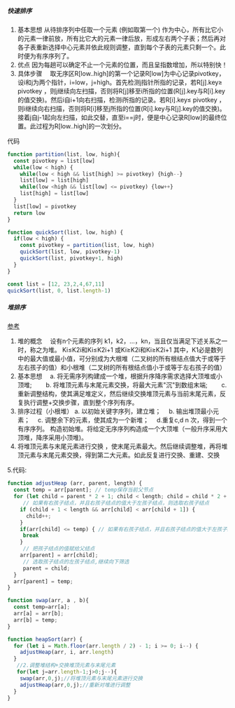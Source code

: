 ##### 快速排序
 1. 基本思想
从待排序列中任取一个元素 (例如取第一个) 作为中心，所有比它小的元素一律前放，所有比它大的元素一律后放，形成左右两个子表；然后再对各子表重新选择中心元素并依此规则调整，直到每个子表的元素只剩一个。此时便为有序序列了。
2. 优点
因为每趟可以确定不止一个元素的位置，而且呈指数增加，所以特别快！ 
3. 具体步骤
　取无序区R[low..high]的第一个记录R[low]为中心记录pivotkey，设i和j为两个指针，i=low，j=high。首先检测j指针所指的记录，若R[j].key≥ pivotkey ，则j继续向左扫描，否则将R[j]移至i所指的位置(R[j].key与R[i].key的值交换)。然后i自i+1向右扫描，检测i所指的记录。若R[i].key≤ pivotkey ，则i继续向右扫描，否则将R[i]移至j所指的位置(R[i].key与R[j].key的值交换)。接着j自j-1起向左扫描，如此交替，直至i==j时，便是中心记录R[low]的最终位置。此过程为R[low..high]的一次划分。 

代码
```javascript
function partition(list, low, high){
  const pivotkey = list[low]
  while(low < high) {
    while(low < high && list[high] >= pivotkey) {high--}
    list[low] = list[high]
    while(low <high && list[low] <= pivotkey) {low++}
    list[high] = list[low]
  }
  list[low] = pivotkey
  return low
}

function quickSort(list, low, high) {
  if(low < high) {
    const pivotkey = partition(list, low, high)
    quickSort(list, low, pivotkey-1)
    quickSort(list, pivotkey+1, high)
  }
}

const list = [12, 23,2,4,67,11]
quickSort(list, 0, list.length-1)
```

##### 堆排序
[参考](https://www.cnblogs.com/liuqiyun/p/9415003.html)
1. 堆的概念
	　设有n个元素的序列 k1，k2，…，kn，当且仅当满足下述关系之一时，称之为堆。
			Ki≤K2i和Ki≤K2i+1 或Ki≥K2i和Ki≥K2i+1
	其中，K1必是数列中的最大值或最小值，可分别成为大根堆（二叉树的所有根结点值大于或等于左右孩子的值）和小根堆（二叉树的所有根结点值小于或等于左右孩子的值） 
2. 基本思想
	　a. 将无需序列构建成一个堆，根据升序降序需求选择大顶堆或小顶堆;
　　b. 将堆顶元素与末尾元素交换，将最大元素"沉"到数组末端;
　　c. 重新调整结构，使其满足堆定义，然后继续交换堆顶元素与当前末尾元素，反复执行调整+交换步骤，直到整个序列有序。
3. 排序过程（小根堆）
     a. 以初始关键字序列，建立堆；
   　b. 输出堆顶最小元素；
   　c. 调整余下的元素，使其成为一个新堆；
   　d.重复c,d n 次，得到一个有序序列。
  构造初始堆。将给定无序序列构造成一个大顶堆（一般升序采用大顶堆，降序采用小顶堆)。
4. 将堆顶元素与末尾元素进行交换 ，使末尾元素最大。然后继续调整堆，再将堆顶元素与末尾元素交换，得到第二大元素。如此反复进行交换、重建、交换

5.代码:
```javascript
function adjustHeap (arr, parent, length) { 
  const temp = arr[parent]; // temp保存当前父节点
  for (let child = parent * 2 + 1; child < length; child = child * 2 + 1) { 
     // 如果有右孩子结点，并且右孩子结点的值大于左孩子结点，则选取右孩子结点
    if (child + 1 < length && arr[child] < arr[child + 1]) {
      child++;
    }
    if(arr[child] <= temp) { // 如果有右孩子结点，并且右孩子结点的值大于左孩子结点，则选取右孩子结点
     break 
    } 
     // 把孩子结点的值赋给父结点
    arr[parent] = arr[child];
     // 选取孩子结点的左孩子结点,继续向下筛选
     parent = child;
  }
  arr[parent] = temp;
}

function swap(arr, a , b){
  const temp=arr[a];
  arr[a] = arr[b];
  arr[b] = temp;
}

function heapSort(arr) {
  for (let i = Math.floor(arr.length / 2) - 1; i >= 0; i--) { 
    adjustHeap(arr, i, arr.length)
  }
   //2.调整堆结构+交换堆顶元素与末尾元素
   for(let j=arr.length-1;j>0;j--){
    swap(arr,0,j);//将堆顶元素与末尾元素进行交换
    adjustHeap(arr,0,j);//重新对堆进行调整
  }
}
```